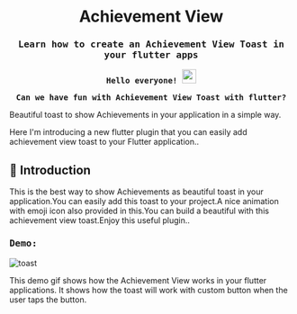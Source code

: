 <p align="center"><h1 align="center">Achievement View</h1></p>

<p><h3 align="center"><samp>Learn how to create an Achievement View Toast in your flutter apps</h3></p>

<p align="center"><samp><b> Hello everyone! <img src="https://media.giphy.com/media/hvRJCLFzcasrR4ia7z/giphy.gif" width="25px"> </b></samp></p>

<p align="center"><samp><b> Can we have fun with Achievement View Toast with flutter?</b></samp></p>

Beautiful toast to show Achievements in your application in a simple way.

Here I'm introducing a new flutter plugin that you can easily add achievement view toast  to your Flutter application..





## <a id="introduction">💫 Introduction

This is the best way to show Achievements as beautiful toast in your application.You can easily add this toast to your project.A nice animation with emoji icon also provided in this.You can build a beautiful with this achievement view toast.Enjoy this useful plugin..
  
  
  
<h3><samp>Demo:</h3>


![toast](https://user-images.githubusercontent.com/101086428/182301776-8001612f-aa8e-47ee-b47b-d31dd92a7796.gif)



This demo gif shows how the Achievement View works in your flutter applications. It shows how the toast  will work with custom button when the user taps the button.




